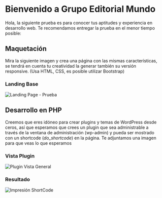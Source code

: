 # Bienvenido a Grupo Editorial Mundo

Hola, la siguiente prueba es para conocer tus aptitudes y experiencia en desarrollo web. Te recomendamos entregar la prueba en el menor tiempo posible:

## Maquetación

Mira la siguiente imagen y crea una página con las mismas características, se tendrá en cuenta tu creatividad la generar también su versión responsive. (Usa HTML, CSS, es posible utilizar Bootstrap)

### Landing Base

![Landing Page - Prueba](https://editorialmundo.com/wp-content/uploads/2020/06/landing.jpg)

## Desarrollo en PHP

Creemos que eres idóneo para crear plugins y temas de WordPress desde ceros, así que esperamos que crees un plugin que sea administrable a través de la ventana de administración (wp-admin) y pueda ser mostrado con un shortcode (*do_shortcode*) en la página. Te adjuntamos una imagen para que veas lo que esperamos

### Vista Plugin

![Plugin Vista General](https://editorialmundo.com/wp-content/uploads/2020/06/plugin.jpg)

### Resultado

![Impresión ShortCode](https://editorialmundo.com/wp-content/uploads/2020/06/resultado.jpg)
